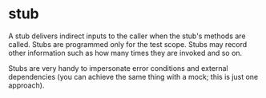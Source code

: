 # stub

A stub delivers indirect inputs to the caller when the stub's methods are called. Stubs are programmed only for the test
scope. Stubs may record other information such as how many times they are invoked and so on.

Stubs are very handy to impersonate error conditions and external dependencies (you can achieve the same thing with a
mock; this is just one approach).